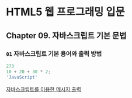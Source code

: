 # HTML5 웹 프로그래밍 입문

## Chapter 09. 자바스크립트 기본 문법

### `01` 자바스크립트 기본 용어와 출력 방법
```JavaScript
273
10 + 20 + 30 * 2;
'JavaScript'
```

[자바스크립트를 이용한 메시지 출력](./tree/master/helloworld)